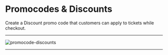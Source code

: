 # Promocodes & Discounts

Create a Discount promo code that customers can apply to tickets while checkout.

---

![promocode-discounts](/images/v2/app/Web-p2.webp "promocode-discounts")

---
